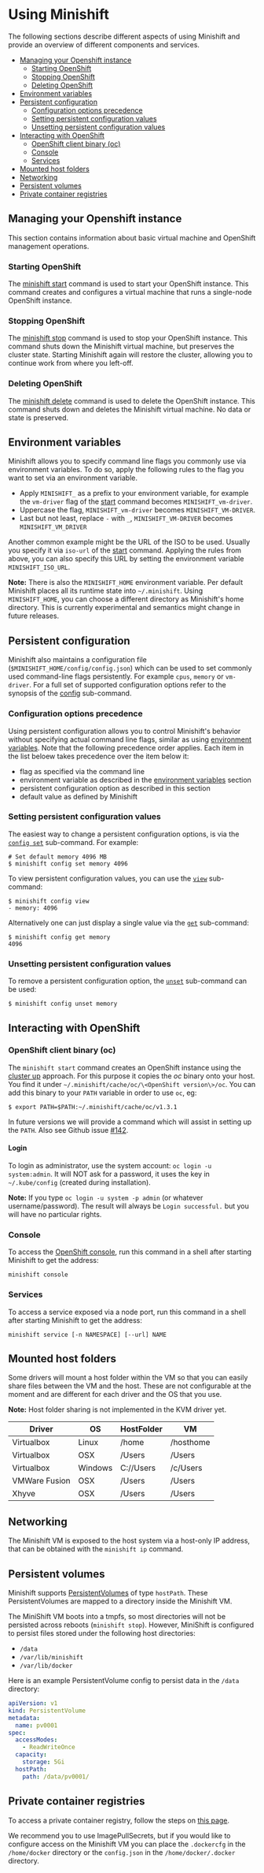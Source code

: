 # Using Minishift

The following sections describe different aspects of using Minishift and provide an
overview of different components and services.

<!-- MarkdownTOC -->

- [Managing your Openshift instance](#managing-your-openshift-instance)
  - [Starting OpenShift](#starting-openshift)
  - [Stopping OpenShift](#stopping-openshift)
  - [Deleting OpenShift](#deleting-openshift)
- [Environment variables](#environment-variables)
- [Persistent configuration](#persistent-configuration)
  - [Configuration options precedence](#configuration-options-precedence)
  - [Setting persistent configuration values](#setting-persistent-configuration-values)
  - [Unsetting persistent configuration values](#unsetting-persistent-configuration-values)
- [Interacting with OpenShift](#interacting-with-openshift)
  - [OpenShift client binary \(oc\)](#openshift-client-binary-oc)
  - [Console](#console)
  - [Services](#services)
- [Mounted host folders](#mounted-host-folders)
- [Networking](#networking)
- [Persistent volumes](#persistent-volumes)
- [Private container registries](#private-container-registries)

<!-- /MarkdownTOC -->

<a name="managing-your-openshift-instance"></a>
## Managing your Openshift instance

This section contains information about basic virtual machine and OpenShift management operations.

<a name="starting-openshift"></a>
### Starting OpenShift

The [minishift start](./minishift_start.md) command is used to start your OpenShift instance.
This command creates and configures a virtual machine that runs a single-node OpenShift instance.

<a name="stopping-openshift"></a>
### Stopping OpenShift

The [minishift stop](./minishift_stop.md) command is used to stop your OpenShift instance.
This command shuts down the Minishift virtual machine, but preserves the cluster state.
Starting Minishift again will restore the cluster, allowing you to continue work from where you left-off.

<a name="deleting-openshift"></a>
### Deleting OpenShift

The [minishift delete](./minishift_delete.md) command is used to delete the OpenShift instance.
This command shuts down and deletes the Minishift virtual machine. No data or state is preserved.

<a name="environment-variables"></a>
## Environment variables

Minishift allows you to specify command line flags you commonly use via environment variables.
To do so, apply the following rules to the flag you want to set via an environment variable.

* Apply `MINISHIFT_` as a prefix to your environment variable, for example the `vm-driver` flag
  of the [start](./minishift_start.md) command becomes `MINISHIFT_vm-driver`.
* Uppercase the flag, `MINISHIFT_vm-driver` becomes `MINISHIFT_VM-DRIVER`.
* Last but not least, replace `-` with `_`, `MINISHIFT_VM-DRIVER` becomes `MINISHIFT_VM_DRIVER`

Another common example might be the URL of the ISO to be used. Usually you specify it via
`iso-url` of the [start](./minishift_start.md) command. Applying the rules from above, you can
also specify this URL by setting the environment variable `MINISHIFT_ISO_URL`.

**Note:** There is also the `MINISHIFT_HOME` environment variable. Per default Minishift places all
its runtime state into `~/.minishift`. Using `MINISHIFT_HOME`, you can choose a different directory
as Minishift's home directory. This is currently experimental and semantics might change in
future releases.

<a name="persistent-configuration"></a>
## Persistent configuration

Minishift also maintains a configuration file (`$MINISHIFT_HOME/config/config.json`) which can be
used to set commonly used command-line flags persistently. For example `cpus`, `memory` or `vm-driver`.
For a full set of supported configuration options refer to the synopsis of the
[config](./minishift_config.md) sub-command.

<a name="configuration-options-precedence"></a>
### Configuration options precedence

Using persistent configuration allows you to control Minishift's behavior without specifying actual command
line flags, similar as using [environment variables](#environment-variables).
Note that the following precedence order applies. Each item in the list beloew takes precedence over
the item below it:

* flag as specified via the command line
* environment variable as described in the [environment variables](#environment-variables) section
* persistent configuration option as described in this section
* default value as defined by Minishift

<a name="setting-persistent-configuration-values"></a>
### Setting persistent configuration values

The easiest way to change a persistent configuration options, is via the
[`config set`](./minishift_config_set.md) sub-command. For example:

    # Set default memory 4096 MB
    $ minishift config set memory 4096

To view persistent configuration values, you can use the [`view`](./minishift_config_view.md) sub-command:

    $ minishift config view
    - memory: 4096

Alternatively one can just display a single value via the [`get`](./minishift_config_get.md) sub-command:

    $ minishift config get memory
    4096

<a name="unsetting-persistent-configuration-values"></a>
### Unsetting persistent configuration values

To remove a persistent configuration option, the [`unset`](./minishift_config_unset.md) sub-command
can be used:

    $ minishift config unset memory

<a name="interacting-with-openshift"></a>
## Interacting with OpenShift

<a name="openshift-client-binary-oc"></a>
### OpenShift client binary (oc)

The `minishift start` command creates an OpenShift instance using the
[cluster up](https://github.com/openshift/origin/blob/master/docs/cluster_up_down.md) approach.
For this purpose it copies the _oc_ binary onto  your host. You find it under
`~/.minishift/cache/oc/\<OpenShift version\>/oc`. You can add this binary to your `PATH` variable
in order to use `oc`, eg:

    $ export PATH=$PATH:~/.minishift/cache/oc/v1.3.1

In future versions we will provide a command which will assist in setting up the `PATH`. Also
see Github issue [#142](https://github.com/minishift/minishift/issues/142).

#### Login

To login as administrator, use the system account: `oc login -u system:admin`. It will NOT ask for a password, it uses the key in `~/.kube/config` (created during installation).

**Note:** If you type `oc login -u system -p admin` (or whatever username/password). The result will always be `Login successful.` but you will have no particular rights.


<a name="console"></a>
### Console

To access the [OpenShift console](https://docs.openshift.org/latest/architecture/infrastructure_components/web_console.html),
run this command in a shell after starting Minishift to get the address:

```shell
minishift console
```

<a name="services"></a>
### Services

To access a service exposed via a node port, run this command in a shell after starting Minishift to get the address:

```shell
minishift service [-n NAMESPACE] [--url] NAME
```

<a name="mounted-host-folders"></a>
## Mounted host folders

Some drivers will mount a host folder within the VM so that you can easily share files between the VM and the host.
These are not configurable at the moment and are different for each driver and the OS that you use.

**Note:** Host folder sharing is not implemented in the KVM driver yet.

| Driver | OS | HostFolder | VM |
| --- | --- | --- | --- |
| Virtualbox | Linux | /home | /hosthome |
| Virtualbox | OSX | /Users | /Users |
| Virtualbox | Windows | C://Users | /c/Users |
| VMWare Fusion | OSX | /Users | /Users |
| Xhyve | OSX | /Users | /Users |

<a name="networking"></a>
## Networking

The Minishift VM is exposed to the host system via a host-only IP address, that can be obtained
with the `minishift ip` command.

<a name="persistent-volumes"></a>
## Persistent volumes

Minishift supports [PersistentVolumes](https://docs.openshift.org/latest/dev_guide/persistent_volumes.html)
of type `hostPath`. These PersistentVolumes are mapped to a directory inside the Minishift VM.

The MiniShift VM boots into a tmpfs, so most directories will not be persisted across reboots (`minishift stop`).
However, MiniShift is configured to persist files stored under the following host directories:

* `/data`
* `/var/lib/minishift`
* `/var/lib/docker`

Here is an example PersistentVolume config to persist data in the `/data` directory:

```yaml
apiVersion: v1
kind: PersistentVolume
metadata:
  name: pv0001
spec:
  accessModes:
    - ReadWriteOnce
  capacity:
    storage: 5Gi
  hostPath:
    path: /data/pv0001/
```

<a name="private-container-registries"></a>
## Private container registries

To access a private container registry, follow the steps on [this page](http://kubernetes.io/docs/user-guide/images/).

We recommend you to use ImagePullSecrets, but if you would like to configure access on the
Minishift VM you can place the `.dockercfg` in the `/home/docker` directory or the `config.json`
in the `/home/docker/.docker` directory.
